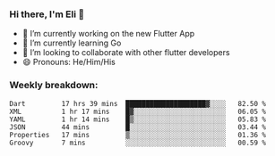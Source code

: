 ### Hi there, I'm Eli 👋
- 🔭 I’m currently working on the new Flutter App
- 🌱 I’m currently learning Go
- 🦄 I’m looking to collaborate with other flutter developers
- 😄 Pronouns: He/Him/His

### Weekly breakdown:
<!--START_SECTION:waka-->

```text
Dart         17 hrs 39 mins  ████████████████████▓░░░░   82.50 %
XML          1 hr 17 mins    █▓░░░░░░░░░░░░░░░░░░░░░░░   06.05 %
YAML         1 hr 14 mins    █▒░░░░░░░░░░░░░░░░░░░░░░░   05.83 %
JSON         44 mins         █░░░░░░░░░░░░░░░░░░░░░░░░   03.44 %
Properties   17 mins         ▒░░░░░░░░░░░░░░░░░░░░░░░░   01.36 %
Groovy       7 mins          ░░░░░░░░░░░░░░░░░░░░░░░░░   00.59 %
```

<!--END_SECTION:waka-->
